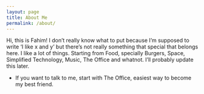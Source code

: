 ```yaml
---
layout: page
title: About Me
permalink: /about/
---
```


Hi, this is Fahim! I don’t really know what to put because I’m supposed to write ‘I like x and y’ but there’s not really something that special that belongs here. I like a lot of things. Starting from Food, specially Burgers, Space, Simplified Technology, Music, The Office and whatnot. I’ll probably update this later.

* If you want to talk to me, start with The Office, easiest way to become my best friend.
